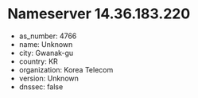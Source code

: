 # Nameserver 14.36.183.220

* as_number: 4766
* name: Unknown
* city: Gwanak-gu
* country: KR
* organization: Korea Telecom
* version: Unknown
* dnssec: false
